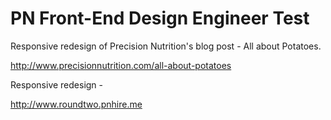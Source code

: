 PN Front-End Design Engineer Test
===
Responsive redesign of Precision Nutrition's blog post - All about Potatoes.

http://www.precisionnutrition.com/all-about-potatoes

Responsive redesign -

http://www.roundtwo.pnhire.me
